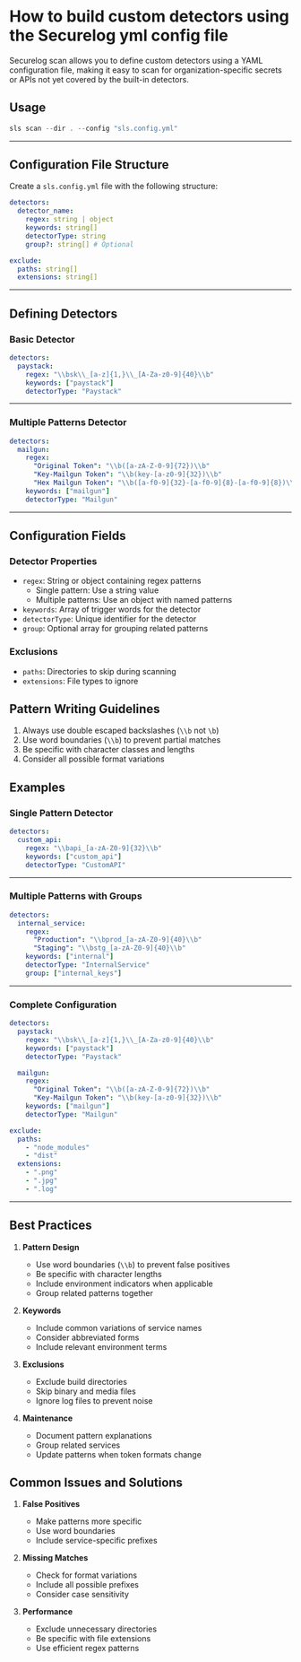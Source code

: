 # How to build custom detectors using the Securelog yml config file

Securelog scan allows you to define custom detectors using a YAML configuration file, making it easy to scan for organization-specific secrets or APIs not yet covered by the built-in detectors.

## Usage
```ts
sls scan --dir . --config "sls.config.yml"
```
---

## Configuration File Structure

Create a `sls.config.yml` file with the following structure:
```yaml
detectors:
  detector_name:
    regex: string | object
    keywords: string[]
    detectorType: string
    group?: string[] # Optional

exclude:
  paths: string[]
  extensions: string[]
```
---

## Defining Detectors

### Basic Detector
```yaml
detectors:
  paystack:
    regex: "\\bsk\\_[a-z]{1,}\\_[A-Za-z0-9]{40}\\b"
    keywords: ["paystack"]
    detectorType: "Paystack"
```
---

### Multiple Patterns Detector
```yaml
detectors:
  mailgun:
    regex:
      "Original Token": "\\b([a-zA-Z-0-9]{72})\\b"
      "Key-Mailgun Token": "\\b(key-[a-z0-9]{32})\\b"
      "Hex Mailgun Token": "\\b([a-f0-9]{32}-[a-f0-9]{8}-[a-f0-9]{8})\\b"
    keywords: ["mailgun"]
    detectorType: "Mailgun"
```
---

## Configuration Fields

### Detector Properties

- `regex`: String or object containing regex patterns
  - Single pattern: Use a string value
  - Multiple patterns: Use an object with named patterns
- `keywords`: Array of trigger words for the detector
- `detectorType`: Unique identifier for the detector
- `group`: Optional array for grouping related patterns

### Exclusions

- `paths`: Directories to skip during scanning
- `extensions`: File types to ignore

## Pattern Writing Guidelines

1. Always use double escaped backslashes (`\\b` not `\b`)
2. Use word boundaries (`\\b`) to prevent partial matches
3. Be specific with character classes and lengths
4. Consider all possible format variations

## Examples

### Single Pattern Detector
```yaml
detectors:
  custom_api:
    regex: "\\bapi_[a-zA-Z0-9]{32}\\b"
    keywords: ["custom_api"]
    detectorType: "CustomAPI"
```
---
### Multiple Patterns with Groups
```yaml
detectors:
  internal_service:
    regex:
      "Production": "\\bprod_[a-zA-Z0-9]{40}\\b"
      "Staging": "\\bstg_[a-zA-Z0-9]{40}\\b"
    keywords: ["internal"]
    detectorType: "InternalService"
    group: ["internal_keys"]
```
---
### Complete Configuration
```yaml
detectors:
  paystack:
    regex: "\\bsk\\_[a-z]{1,}\\_[A-Za-z0-9]{40}\\b"
    keywords: ["paystack"]
    detectorType: "Paystack"

  mailgun:
    regex:
      "Original Token": "\\b([a-zA-Z-0-9]{72})\\b"
      "Key-Mailgun Token": "\\b(key-[a-z0-9]{32})\\b"
    keywords: ["mailgun"]
    detectorType: "Mailgun"

exclude:
  paths:
    - "node_modules"
    - "dist"
  extensions:
    - ".png"
    - ".jpg"
    - ".log"
```
---

## Best Practices

1. **Pattern Design**

   - Use word boundaries (`\\b`) to prevent false positives
   - Be specific with character lengths
   - Include environment indicators when applicable
   - Group related patterns together

2. **Keywords**

   - Include common variations of service names
   - Consider abbreviated forms
   - Include relevant environment terms

3. **Exclusions**

   - Exclude build directories
   - Skip binary and media files
   - Ignore log files to prevent noise

4. **Maintenance**
   - Document pattern explanations
   - Group related services
   - Update patterns when token formats change

## Common Issues and Solutions

1. **False Positives**

   - Make patterns more specific
   - Use word boundaries
   - Include service-specific prefixes

2. **Missing Matches**

   - Check for format variations
   - Include all possible prefixes
   - Consider case sensitivity

3. **Performance**
   - Exclude unnecessary directories
   - Be specific with file extensions
   - Use efficient regex patterns
